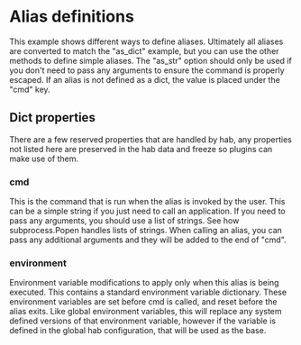 # Alias definitions

This example shows different ways to define aliases. Ultimately all aliases are
converted to match the "as_dict" example, but you can use the other methods to
define simple aliases. The "as_str" option should only be used if you don't need
to pass any arguments to ensure the command is properly escaped. If an alias is
not defined as a dict, the value is placed under the "cmd" key.

## Dict properties

There are a few reserved properties that are handled by hab, any properties not
listed here are preserved in the hab data and freeze so plugins can make use of
them.

### cmd
This is the command that is run when the alias is invoked by the user. This can
be a simple string if you just need to call an application. If you need to pass
any arguments, you should use a list of strings. See how subprocess.Popen handles
lists of strings. When calling an alias, you can pass any additional arguments
and they will be added to the end of "cmd".

### environment

Environment variable modifications to apply only when this alias is being executed.
This contains a standard environment variable dictionary. These environment
variables are set before cmd is called, and reset before the alias exits. Like
global environment variables, this will replace any system defined versions of
that environment variable, however if the variable is defined in the global hab
configuration, that will be used as the base.
